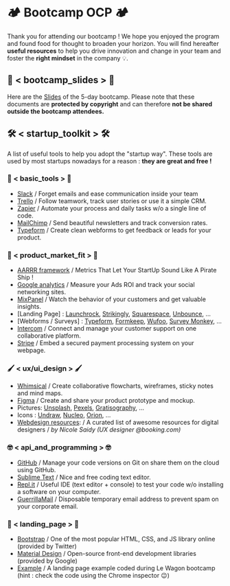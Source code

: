 # 🏕️ Bootcamp OCP 🏕️

Thank you for attending our bootcamp ! We hope you enjoyed the program and found food for thought to broaden your horizon. You will find hereafter **useful resources** to help you drive innovation and change in your team and foster the **right mindset** in the company 💡.

## 📖 < bootcamp_slides > 📖

Here are the [Slides](https://drive.google.com/drive/folders/1lqrrD3rNt_RhK162fmWDR2nCo0M60KA7) of the 5-day bootcamp. Please note that these documents are **protected by copyright** and can therefore **not be shared outside the bootcamp attendees.**


## 🛠️ < startup_toolkit > 🛠️

A list of useful tools to help you adopt the "startup way". These tools are used by most startups nowadays for a reason : **they are great and free !**

### 💼 < basic_tools > 💼

  * [Slack](https://slack.com) / Forget emails and ease communication inside your team
  * [Trello](https://trello.com) / Follow teamwork, track user stories or use it a simple CRM.
  * [Zapier](https://zapier.com) / Automate your process and daily tasks w/o a single line of code.
  * [MailChimp](https://mailchimp.com) / Send beautiful newsletters and track conversion rates.
  * [Typeform](https://typeform.com) / Create clean webforms to get feedback or leads for your product.

### 🛒 < product_market_fit > 🛒

  * [AARRR framework](https://medium.com/@ms.mbalke/aarrr-framework-metrics-that-let-your-startup-sound-like-a-pirate-ship-e91d4082994b) / Metrics That Let Your StartUp Sound Like A Pirate Ship !
  * [Google analytics](https://analytics.google.com) / Measure your Ads ROI and track your social networking sites.
  * [MixPanel](https://mixpanel.com) / Watch the behavior of your customers and get valuable insights.
  * [Landing Page] : [Launchrock](https://www.launchrock.com), [Strikingly](https://www.strikingly.com), [Squarespace](https://squarespace.com), [Unbounce](https://unbounce.com), ...
  * [Webforms / Surveys] : [Typeform](https://typeform.com), [Formkeep](https://formkeep.com), [Wufoo](https://www.wufoo.com), [Survey Monkey](https://surveymonkey.com), ...
  * [Intercom](https://intercom.com) / Connect and manage your customer support on one collaborative platform.
  * [Stripe](https://stripe.com) / Embed a secured payment processing system on your webpage.

### 🖌️ < ux/ui_design > 🖌️

  * [Whimsical](https://whimsical.com) / Create collaborative flowcharts, wireframes, sticky notes and mind maps.
  * [Figma](https://figma.com) / Create and share your product prototype and mockup.
  * Pictures: [Unsplash](https://unsplash.com), [Pexels](https://pexels.com), [Gratisography](https://gratisography.com), ...
  * Icons : [Undraw](https://undraw.co), [Nucleo](https://nucleoapp.com), [Orion](https://orioniconlibrary.com), ...
  * [Webdesign resources](https://github.com/nicolesaidy/awesome-web-design#colors): / A curated list of awesome resources for digital designers / *by Nicole Saidy (UX designer @booking.com)*

### 🤓 < api_and_programming > 🤓

  * [GitHub](https://github.com) / Manage your code versions on Git on share them on the cloud using GitHub.
  * [Sublime Text](https://sublimetext.com) / Nice and free coding text editor.
  * [Repl.it](https://repl.it) / Useful IDE (text editor + console) to test your code w/o installing a software on your computer.
  * [GuerrillaMail](https://guerrillamail.com) / Disposable temporary email address to prevent spam on your corporate email.

### 🛬 < landing_page > 🛬

  * [Bootstrap](https://getbootstrap.com) / One of the most popular HTML, CSS, and JS library online (provided by Twitter)
  * [Material Design](https://material.io/) / Open-source front-end development libraries (provided by Google)
  * [Example](https://arthur-littm.github.io/startup-landing) / A landing page example coded during Le Wagon bootcamp (hint : check the code using the Chrome inspector 😉)
